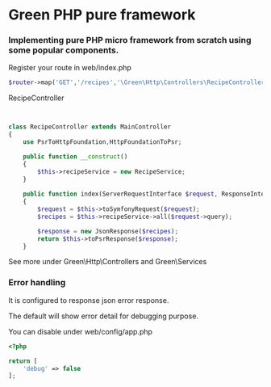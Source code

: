 # Green PHP pure framework

### Implementing pure PHP micro framework from scratch using some popular components.

Register your route in web/index.php

```php
$router->map('GET','/recipes','\Green\Http\Controllers\RecipeController::index');
```

RecipeController

```php


class RecipeController extends MainController
{
    use PsrToHttpFoundation,HttpFoundationToPsr;

    public function __construct()
    {
        $this->recipeService = new RecipeService;
    }
    
    public function index(ServerRequestInterface $request, ResponseInterface $response)
    {
        $request = $this->toSymfonyRequest($request);
        $recipes = $this->recipeService->all($request->query);

        $response = new JsonResponse($recipes);
        return $this->toPsrResponse($response);
    }
```

See more under Green\Http\Controllers and Green\Services

### Error handling 
It is configured to response json error response.

The default will show error detail for debugging purpose.

You can disable under web/config/app.php

```php
<?php 

return [
    'debug' => false
];
```
